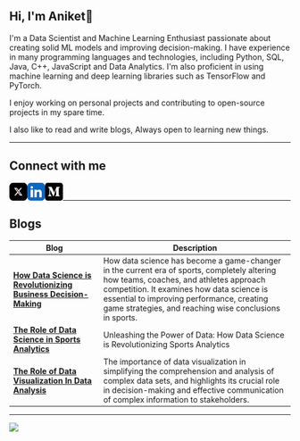 ## Hi, I'm Aniket👋

I'm a Data Scientist and Machine Learning Enthusiast passionate about creating solid ML models and improving decision-making. I have experience in many programming languages and technologies, including Python, SQL, Java, C++, JavaScript and Data Analytics. I'm also proficient in using machine learning and deep learning libraries such as TensorFlow and PyTorch.

I enjoy working on personal projects and contributing to open-source projects in my spare time.

I also like to read and write blogs, Always open to learning new things.

<!--
---

## Skills 

* Python
* java
* C
* C++
* JavsScript
* Git
* Version control
* SQL
* Machine learning
* Deep learning
* Data science
* Data visualization


* Data analysis
-->
---
## Connect with me

<a href="https://twitter.com/AniketPotabatti"><img align="left" src="x-social-media-logo-icon.png" width="32px"></a>
<a href="https://www.linkedin.com/in/aniket-potabatti"><img align="left" src="linkedin-app-icon.png" width="32px"></a>
<a href="https://medium.com/@Aniket01"><img align="left" src="medium_icon_130878.svg" width="32px"></a>
<br>

---

## Blogs

| Blog | Description |
|------|-------------|
| [**How Data Science is Revolutionizing Business Decision-Making**](https://medium.com/@Aniket01/the-role-of-data-science-and-business-decision-making-14273251f735) | How data science has become a game-changer in the current era of sports, completely altering how teams, coaches, and athletes approach competition. It examines how data science is essential to improving performance, creating game strategies, and reaching wise conclusions in sports.
| [**The Role of Data Science in Sports Analytics**](https://medium.com/@Aniket01/the-role-of-data-science-in-sports-analytics-e92d07fe2b8e) | Unleashing the Power of Data: How Data Science is Revolutionizing Sports Analytics
| [**The Role of Data Visualization In Data Analysis**](https://medium.com/@Aniket01/the-role-of-data-visualization-in-data-analysis-42b025594dc0) | The importance of data visualization in simplifying the comprehension and analysis of complex data sets, and highlights its crucial role in decision-making and effective communication of complex information to stakeholders.


--- 
![](https://komarev.com/ghpvc/?username=aniketpotabatti&label=PROFILE+VIEWS)
